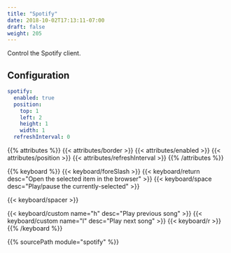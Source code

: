 ```yaml
---
title: "Spotify"
date: 2018-10-02T17:13:11-07:00
draft: false
weight: 205
---
```


Control the Spotify client.

## Configuration

```yaml
spotify:
  enabled: true
  position:
    top: 1
    left: 2
    height: 1
    width: 1
  refreshInterval: 0
```

{{% attributes %}}
  {{< attributes/border >}}
  {{< attributes/enabled >}}
  {{< attributes/position >}}
  {{< attributes/refreshInterval >}}
{{% /attributes %}}

{{% keyboard %}}
  {{< keyboard/foreSlash >}}
  {{< keyboard/return desc="Open the selected item in the browser" >}}
  {{< keyboard/space desc="Play/pause the currently-selected" >}}

  {{< keyboard/spacer >}}

  {{< keyboard/custom name="h" desc="Play previous song" >}}
  {{< keyboard/custom name="l" desc="Play next song" >}}
  {{< keyboard/r >}}
{{% /keyboard %}}

{{% sourcePath module="spotify" %}}